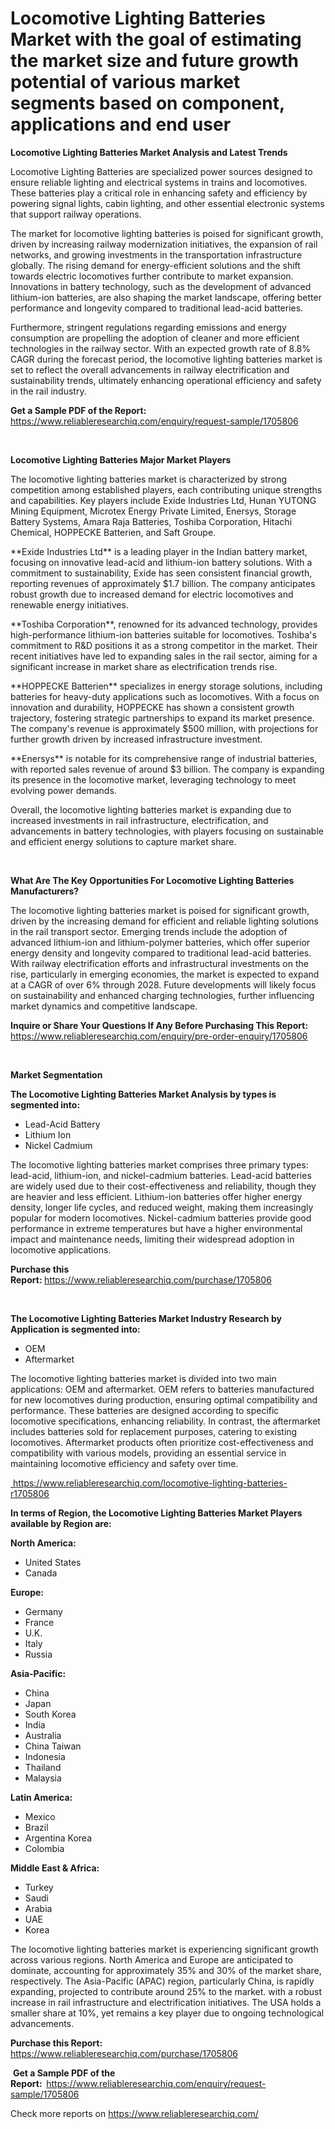 <p><h1>Locomotive Lighting Batteries Market with the goal of estimating the market size and future growth potential of various market segments based on component, applications and end user</h1></p><p><strong>Locomotive Lighting Batteries Market Analysis and Latest Trends</strong></p>
<p><p>Locomotive Lighting Batteries are specialized power sources designed to ensure reliable lighting and electrical systems in trains and locomotives. These batteries play a critical role in enhancing safety and efficiency by powering signal lights, cabin lighting, and other essential electronic systems that support railway operations. </p><p>The market for locomotive lighting batteries is poised for significant growth, driven by increasing railway modernization initiatives, the expansion of rail networks, and growing investments in the transportation infrastructure globally. The rising demand for energy-efficient solutions and the shift towards electric locomotives further contribute to market expansion. Innovations in battery technology, such as the development of advanced lithium-ion batteries, are also shaping the market landscape, offering better performance and longevity compared to traditional lead-acid batteries.</p><p>Furthermore, stringent regulations regarding emissions and energy consumption are propelling the adoption of cleaner and more efficient technologies in the railway sector. With an expected growth rate of 8.8% CAGR during the forecast period, the locomotive lighting batteries market is set to reflect the overall advancements in railway electrification and sustainability trends, ultimately enhancing operational efficiency and safety in the rail industry.</p></p>
<p><strong>Get a Sample PDF of the Report:&nbsp;</strong> <a href="https://www.reliableresearchiq.com/enquiry/request-sample/1705806?utm_campaign=99&utm_medium=2&utm_source=Github&utm_content=ia&utm_term=10012025&utm_id=locomotive-lighting-batteries">https://www.reliableresearchiq.com/enquiry/request-sample/1705806</a></p>
<p>&nbsp;</p>
<p><strong>Locomotive Lighting Batteries Major Market Players</strong></p>
<p><p>The locomotive lighting batteries market is characterized by strong competition among established players, each contributing unique strengths and capabilities. Key players include Exide Industries Ltd, Hunan YUTONG Mining Equipment, Microtex Energy Private Limited, Enersys, Storage Battery Systems, Amara Raja Batteries, Toshiba Corporation, Hitachi Chemical, HOPPECKE Batterien, and Saft Groupe.</p><p>**Exide Industries Ltd** is a leading player in the Indian battery market, focusing on innovative lead-acid and lithium-ion battery solutions. With a commitment to sustainability, Exide has seen consistent financial growth, reporting revenues of approximately $1.7 billion. The company anticipates robust growth due to increased demand for electric locomotives and renewable energy initiatives.</p><p>**Toshiba Corporation**, renowned for its advanced technology, provides high-performance lithium-ion batteries suitable for locomotives. Toshiba's commitment to R&D positions it as a strong competitor in the market. Their recent initiatives have led to expanding sales in the rail sector, aiming for a significant increase in market share as electrification trends rise.</p><p>**HOPPECKE Batterien** specializes in energy storage solutions, including batteries for heavy-duty applications such as locomotives. With a focus on innovation and durability, HOPPECKE has shown a consistent growth trajectory, fostering strategic partnerships to expand its market presence. The company's revenue is approximately $500 million, with projections for further growth driven by increased infrastructure investment.</p><p>**Enersys** is notable for its comprehensive range of industrial batteries, with reported sales revenue of around $3 billion. The company is expanding its presence in the locomotive market, leveraging technology to meet evolving power demands.</p><p>Overall, the locomotive lighting batteries market is expanding due to increased investments in rail infrastructure, electrification, and advancements in battery technologies, with players focusing on sustainable and efficient energy solutions to capture market share.</p></p>
<p>&nbsp;</p>
<p><strong>What Are The Key Opportunities For Locomotive Lighting Batteries Manufacturers?</strong></p>
<p><p>The locomotive lighting batteries market is poised for significant growth, driven by the increasing demand for efficient and reliable lighting solutions in the rail transport sector. Emerging trends include the adoption of advanced lithium-ion and lithium-polymer batteries, which offer superior energy density and longevity compared to traditional lead-acid batteries. With railway electrification efforts and infrastructural investments on the rise, particularly in emerging economies, the market is expected to expand at a CAGR of over 6% through 2028. Future developments will likely focus on sustainability and enhanced charging technologies, further influencing market dynamics and competitive landscape.</p></p>
<p><strong>Inquire or Share Your Questions If Any Before Purchasing This Report:</strong> <a href="https://www.reliableresearchiq.com/enquiry/pre-order-enquiry/1705806?utm_campaign=99&utm_medium=2&utm_source=Github&utm_content=ia&utm_term=10012025&utm_id=locomotive-lighting-batteries">https://www.reliableresearchiq.com/enquiry/pre-order-enquiry/1705806</a></p>
<p>&nbsp;</p>
<p><strong>Market Segmentation</strong></p>
<p><strong>The Locomotive Lighting Batteries Market Analysis by types is segmented into:</strong></p>
<p><ul><li>Lead-Acid Battery</li><li>Lithium Ion</li><li>Nickel Cadmium</li></ul></p>
<p><p>The locomotive lighting batteries market comprises three primary types: lead-acid, lithium-ion, and nickel-cadmium batteries. Lead-acid batteries are widely used due to their cost-effectiveness and reliability, though they are heavier and less efficient. Lithium-ion batteries offer higher energy density, longer life cycles, and reduced weight, making them increasingly popular for modern locomotives. Nickel-cadmium batteries provide good performance in extreme temperatures but have a higher environmental impact and maintenance needs, limiting their widespread adoption in locomotive applications.</p></p>
<p><strong>Purchase this Report:&nbsp;</strong><a href="https://www.reliableresearchiq.com/purchase/1705806?utm_campaign=99&utm_medium=2&utm_source=Github&utm_content=ia&utm_term=10012025&utm_id=locomotive-lighting-batteries">https://www.reliableresearchiq.com/purchase/1705806</a></p>
<p>&nbsp;</p>
<p><strong>The Locomotive Lighting Batteries Market Industry Research by Application is segmented into:</strong></p>
<p><ul><li>OEM</li><li>Aftermarket</li></ul></p>
<p><p>The locomotive lighting batteries market is divided into two main applications: OEM and aftermarket. OEM refers to batteries manufactured for new locomotives during production, ensuring optimal compatibility and performance. These batteries are designed according to specific locomotive specifications, enhancing reliability. In contrast, the aftermarket includes batteries sold for replacement purposes, catering to existing locomotives. Aftermarket products often prioritize cost-effectiveness and compatibility with various models, providing an essential service in maintaining locomotive efficiency and safety over time.</p></p>
<p><a href="https://www.reliableresearchiq.com/locomotive-lighting-batteries-r1705806?utm_campaign=99&utm_medium=2&utm_source=Github&utm_content=ia&utm_term=10012025&utm_id=locomotive-lighting-batteries">&nbsp;https://www.reliableresearchiq.com/locomotive-lighting-batteries-r1705806</a></p>
<p><strong>In terms of Region, the Locomotive Lighting Batteries Market Players available by Region are:</strong></p>
<p>
    <p> <strong> North America: </strong>
        <ul>
            <li>United States</li>
            <li>Canada</li>
        </ul>
        </p> 
    <p> <strong> Europe: </strong>
        <ul>
            <li>Germany</li>
            <li>France</li>
            <li>U.K.</li>
            <li>Italy</li>
            <li>Russia</li>
        </ul>
        </p> 
    <p> <strong> Asia-Pacific: </strong>
        <ul>
            <li>China</li>
            <li>Japan</li>
            <li>South Korea</li>
            <li>India</li>
            <li>Australia</li>
            <li>China Taiwan</li>
            <li>Indonesia</li>
            <li>Thailand</li>
            <li>Malaysia</li>
        </ul>
        </p> 
    <p> <strong> Latin America: </strong>
        <ul>
            <li>Mexico</li>
            <li>Brazil</li>
            <li>Argentina Korea</li>
            <li>Colombia</li>
        </ul>
        </p> 
    <p> <strong> Middle East & Africa: </strong>
        <ul>
            <li>Turkey</li>
            <li>Saudi</li>
            <li>Arabia</li>
            <li>UAE</li>
            <li>Korea</li>
        </ul>
    </p>
    </p>
<p><p>The locomotive lighting batteries market is experiencing significant growth across various regions. North America and Europe are anticipated to dominate, accounting for approximately 35% and 30% of the market share, respectively. The Asia-Pacific (APAC) region, particularly China, is rapidly expanding, projected to contribute around 25% to the market. with a robust increase in rail infrastructure and electrification initiatives. The USA holds a smaller share at 10%, yet remains a key player due to ongoing technological advancements.</p></p>
<p><strong>Purchase this Report: </strong><a href="https://www.reliableresearchiq.com/purchase/1705806?utm_campaign=99&utm_medium=2&utm_source=Github&utm_content=ia&utm_term=10012025&utm_id=locomotive-lighting-batteries">https://www.reliableresearchiq.com/purchase/1705806</a></p>
<p>&nbsp;<strong>Get a Sample PDF of the Report:&nbsp;&nbsp;</strong><a href="https://www.reliableresearchiq.com/enquiry/request-sample/1705806?utm_campaign=99&utm_medium=2&utm_source=Github&utm_content=ia&utm_term=10012025&utm_id=locomotive-lighting-batteries">https://www.reliableresearchiq.com/enquiry/request-sample/1705806</a></p>
<p><strong></strong></p>
<p>Check more reports on <a href="https://www.reliableresearchiq.com/?utm_campaign=99&utm_medium=2&utm_source=Github&utm_content=ia&utm_term=10012025&utm_id=locomotive-lighting-batteries">https://www.reliableresearchiq.com/</a></p>